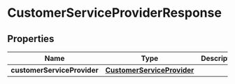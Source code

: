 
# CustomerServiceProviderResponse

## Properties
Name | Type | Description | Notes
------------ | ------------- | ------------- | -------------
**customerServiceProvider** | [**CustomerServiceProvider**](CustomerServiceProvider.md) |  |  [optional]



